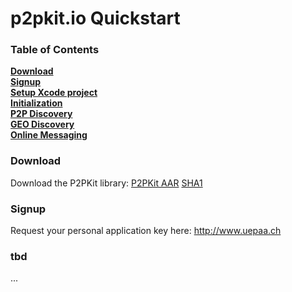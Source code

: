 # p2pkit.io Quickstart

### Table of Contents

**[Download](#download)**  
**[Signup](#signup)**  
**[Setup Xcode project](#setup-xcode-project)**  
**[Initialization](#initialization)**  
**[P2P Discovery](#p2p-discovery)**  
**[GEO Discovery](#geo-discovery)**  
**[Online Messaging](#online-messaging)**  

### Download

Download the P2PKit library: [P2PKit AAR](http://p2pkit.io/maven2/ch/uepaa/p2p/p2pkit-android/0.1.4/p2pkit-android-0.1.4.aar) [SHA1](http://p2pkit.io/maven2/ch/uepaa/p2p/p2pkit-android/0.1.4/p2pkit-android-0.1.4.aar.sha1)

### Signup

Request your personal application key here: http://www.uepaa.ch

### tbd

...
